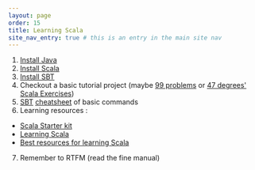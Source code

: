 ```yaml
---
layout: page
order: 15
title: Learning Scala
site_nav_entry: true # this is an entry in the main site nav
---
```


1. [Install Java](/learning_scala/java)
2. [Install Scala](/learning_scala/scala)
3. [Install SBT](/learning_scala/sbt)
4. Checkout a basic tutorial project (maybe [99 problems](http://aperiodic.net/phil/scala/s-99/) or [47 degrees' Scala Exercises](https://www.scala-exercises.org))
5. [SBT](http://alvinalexander.com/source-code/scala/common-sbt-commands-scala-sbt) [cheatsheet](https://github.com/lolski/sbt-cheatsheet) of basic commands
6. Learning resources :
- [Scala Starter kit](http://tudorzgureanu.com/scala-starter-kit/)
- [Learning Scala](http://appliedscala.com/blog/2016/learning-scala/)
- [Best resources for learning Scala](http://idarlington.github.io/2016/best-resources-for-learning-scala/)
7. Remember to RTFM (read the fine manual)
